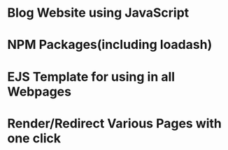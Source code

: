 # Blog Website using JavaScript
# NPM Packages(including loadash)
# EJS Template for using in all Webpages
# Render/Redirect Various Pages with one click
